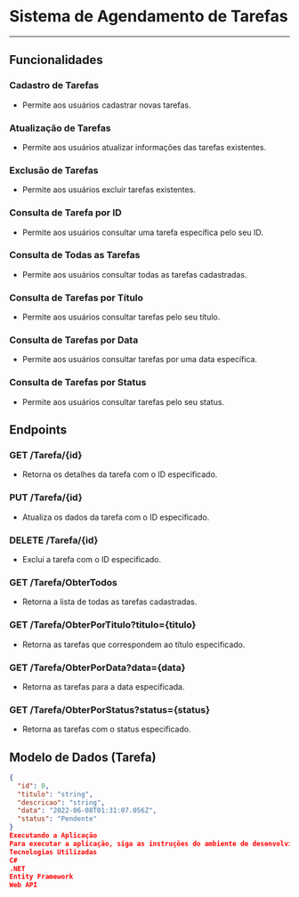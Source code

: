 # Sistema de Agendamento de Tarefas
---

## Funcionalidades

### Cadastro de Tarefas
- Permite aos usuários cadastrar novas tarefas.

### Atualização de Tarefas
- Permite aos usuários atualizar informações das tarefas existentes.

### Exclusão de Tarefas
- Permite aos usuários excluir tarefas existentes.

### Consulta de Tarefa por ID
- Permite aos usuários consultar uma tarefa específica pelo seu ID.

### Consulta de Todas as Tarefas
- Permite aos usuários consultar todas as tarefas cadastradas.

### Consulta de Tarefas por Título
- Permite aos usuários consultar tarefas pelo seu título.

### Consulta de Tarefas por Data
- Permite aos usuários consultar tarefas por uma data específica.

### Consulta de Tarefas por Status
- Permite aos usuários consultar tarefas pelo seu status.

## Endpoints

### GET /Tarefa/{id}
- Retorna os detalhes da tarefa com o ID especificado.

### PUT /Tarefa/{id}
- Atualiza os dados da tarefa com o ID especificado.

### DELETE /Tarefa/{id}
- Exclui a tarefa com o ID especificado.

### GET /Tarefa/ObterTodos
- Retorna a lista de todas as tarefas cadastradas.

### GET /Tarefa/ObterPorTitulo?titulo={titulo}
- Retorna as tarefas que correspondem ao título especificado.

### GET /Tarefa/ObterPorData?data={data}
- Retorna as tarefas para a data especificada.

### GET /Tarefa/ObterPorStatus?status={status}
- Retorna as tarefas com o status especificado.

## Modelo de Dados (Tarefa)

```json
{
  "id": 0,
  "titulo": "string",
  "descricao": "string",
  "data": "2022-06-08T01:31:07.056Z",
  "status": "Pendente"
}
Executando a Aplicação
Para executar a aplicação, siga as instruções do ambiente de desenvolvimento e execute o projeto.
Tecnologias Utilizadas
C#
.NET
Entity Framework
Web API